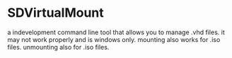 # SDVirtualMount
a indevelopment command line tool that allows you to manage .vhd files. it may not work properly and is windows only. mounting also works for .iso files. unmounting also for .iso files.
